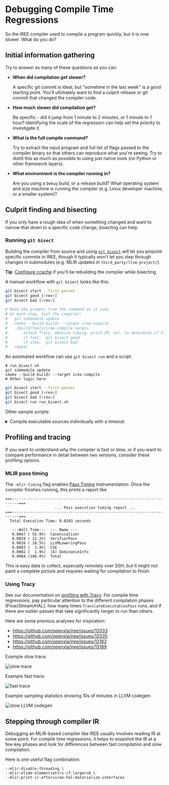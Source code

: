 # Debugging Compile Time Regressions

So the IREE compiler used to compile a program quickly, but it is now slower.
What do you do?

## Initial information gathering

Try to answer as many of these questions as you can:

* **When did compilation get slower?**

  A specific git commit is ideal, but "sometime in the last week" is a good
  starting point. You'll ultimately want to find a culprit release or git
  commit that changed the compiler code.

* **How much slower did compilation get?**

  Be specific - did it jump from 1 minute to 2 minutes, or 1 minute to 1 hour?
  Identifying the scale of the regression can help set the priority to
  investigate it.

* **What is the full compile command?**

  Try to extract the input program and full list of flags passed to the
  compiler binary so that others can reproduce what you're seeing. Try to
  distill this as much as possible to using just native tools (no Python or
  other framework layers).

* **What environment is the compiler running in?**

  Are you using a `Debug` build, or a release build? What operating system and
  size machine is running the compiler (e.g. Linux developer machine, or a
  smaller system)?

## Culprit finding and bisecting

If you only have a rough idea of when something changed and want to narrow that
down to a specific code change, bisecting can help.

### Running `git bisect`

Building the compiler from source and using
[`git bisect`](https://git-scm.com/docs/git-bisect) will let you pinpoint
specific commits in IREE, though it typically won't let you step through changes
in submodules (e.g. MLIR updates in `third_party/llvm-project/`).

__Tip__: [Configure ccache](../developing_iree/ccache.md) if you'll be rebuilding the compiler while bisecting

A manual workflow with `git bisect` looks like this:

```bash
git bisect start --first-parent
git bisect good [<rev>]
git bisect bad [<rev>]

# Read the prompts from the command as it runs
# At each step, test the compiler:
#   git submodule update
#   cmake --build build/ --target iree-compile
#   ./build/tools/iree-compile <args>
#       attach Tracy, observe timing, print IR, etc. to determine if fast or slow
#       if fast, `git bisect good`
#       if slow, `git bisect bad`
#   repeat
```

An automated workflow can use `git bisect run` and a script:

```shell
# run_bisect.sh
git submodule update
cmake --build build/ --target iree-compile
# Other logic here
```

```bash
git bisect start --first-parent
git bisect good [<rev>]
git bisect bad [<rev>]
git bisect run run_bisect.sh
```

Other sample scripts:

<details><summary>Compile executable sources individually with a timeout:</summary>

```bash
#!/bin/bash

set -xeuo pipefail

# --------------------------------------------------------------------------- #
# Settings                                                                    #
# --------------------------------------------------------------------------- #

INPUT_FILE_PATH="/path/to/program.mlirbc"
TMP_DIR="../iree-tmp"

declare -a COMPILER_FLAGS=(
  "--iree-input-type=stablehlo"
  "--iree-hal-target-backends=cuda"
  "--iree-hal-cuda-llvm-target-arch=sm_80"
)

TIMEOUT_SECONDS_FOR_COMPILING_EACH_SOURCE=10

# --------------------------------------------------------------------------- #
# Utility functions                                                           #
# --------------------------------------------------------------------------- #

# Call to have `git bisect` skip this commit (don't mark as good _or_ bad)
# https://git-scm.com/docs/git-bisect#_bisect_run
skip_on_error() {
  >&2 echo "** Skipping due to error: $1 **"
  exit 125  # Special exit code for `git bisect skip`
}

# --------------------------------------------------------------------------- #
# Main script                                                                 #
# --------------------------------------------------------------------------- #

# Store git version hash, so we can dump artifacts to unique directories later.
GIT_SHA="$(git rev-parse --short HEAD)"

echo "** Building iree-compile at ${GIT_SHA} **"

# The `git bisect` command only checks out a commit, so update submodules.
git submodule update

# Build the compiler. You'll want ccache configured to make this fast!
cmake --build ../iree-build/ --target iree-compile || skip_on_error "CMake build failed"

# Run the compiler, dumping executable sources and stopping.
SOURCES_DIR="${TMP_DIR}/sources-${GIT_SHA}"
echo "** Running iree-compile at ${GIT_SHA}, dumping sources to ${SOURCES_DIR} **"
../iree-build/tools/iree-compile \
    ${INPUT_FILE_PATH} \
    ${COMPILER_FLAGS[@]} \
    --iree-hal-dump-executable-sources-to=${SOURCES_DIR} \
    --compile-to=executable-sources \
    -o /dev/null

# Run the compiler again on each executable individually.
echo "** Running iree-compile at ${GIT_SHA} for each executable source **"
SOURCES=($(ls -1 ${SOURCES_DIR}))
for SOURCE in "${SOURCES[@]}"; do
  echo "  * Compiling: ${SOURCE} *"
  timeout --verbose ${TIMEOUT_SECONDS_FOR_COMPILING_EACH_SOURCE} \
   ../iree-build/tools/iree-compile ${SOURCES_DIR}/${SOURCE} \
    ${COMPILER_FLAGS[@]} \
    --compile-mode=hal-executable \
    -o /dev/null
done
```

</details>

## Profiling and tracing

If you want to understand _why_ the compiler is fast or slow, or if you want to
compare performance in detail between two versions, consider these profiling
options.

### MLIR pass timing

The `-mlir-timing` flag enables
[Pass Timing](https://mlir.llvm.org/docs/PassManagement/#pass-timing)
instrumentation. Once the compiler finishes running, this prints a report like
```shell
===-------------------------------------------------------------------------===
                      ... Pass execution timing report ...
===-------------------------------------------------------------------------===
  Total Execution Time: 0.0203 seconds

   ---Wall Time---  --- Name ---
   0.0047 ( 55.9%)  Canonicalizer
   0.0019 ( 22.2%)  VerifierPass
   0.0016 ( 18.5%)  LLVMLoweringPass
   0.0003 (  3.4%)  CSE
   0.0002 (  1.9%)  (A) DominanceInfo
   0.0084 (100.0%)  Total
```

This is easy data to collect, especially remotely over SSH, but it might not
paint a complete picture and requires waiting for compilation to finish.

### Using Tracy

See our documentation on
[profiling with Tracy](../developing_iree/profiling_with_tracy.md). For compile
time regressions, pay particular attention to the different compilation phases
(Flow/Stream/HAL), how many times `TranslateExecutablesPass` runs, and if there
are outlier passes that take significantly longer to run than others.

Here are some previous analyses for inspiration:

* https://github.com/openxla/iree/issues/12033
* https://github.com/openxla/iree/issues/12035
* https://github.com/openxla/iree/issues/12183
* https://github.com/openxla/iree/issues/13189

Example slow trace:

![slow trace](https://user-images.githubusercontent.com/4010439/233436147-2fa0fbb3-80cd-474c-bfff-3441c2d8f8fc.png)

Example fast trace:

![fast trace](https://user-images.githubusercontent.com/4010439/233455673-7469066b-2b0d-4462-b6a5-3af4a502e591.png)

Example sampling statistics showing 10s of minutes in LLVM codegen:

![slow LLVM codegen](https://user-images.githubusercontent.com/4010439/233441298-3c4f5afa-d1cc-43b3-8900-58652f295fe2.png)

## Stepping through compiler IR

Debugging an MLIR-based compiler like IREE usually involves reading IR at some
point. For compile time regressions, it helps to snapshot the IR at a few key
phases and look for differences between fast compilation and slow compilation.

Here is one useful flag combination:
```shell
--mlir-disable-threading \
--mlir-elide-elementsattrs-if-larger=8 \
--mlir-print-ir-after=iree-hal-materialize-interfaces
```
